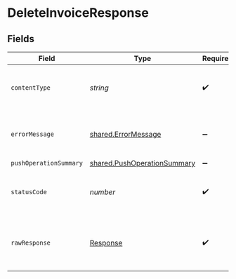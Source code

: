 # DeleteInvoiceResponse


## Fields

| Field                                                                             | Type                                                                              | Required                                                                          | Description                                                                       |
| --------------------------------------------------------------------------------- | --------------------------------------------------------------------------------- | --------------------------------------------------------------------------------- | --------------------------------------------------------------------------------- |
| `contentType`                                                                     | *string*                                                                          | :heavy_check_mark:                                                                | HTTP response content type for this operation                                     |
| `errorMessage`                                                                    | [shared.ErrorMessage](../../../sdk/models/shared/errormessage.md)                 | :heavy_minus_sign:                                                                | Your API request was not properly authorized.                                     |
| `pushOperationSummary`                                                            | [shared.PushOperationSummary](../../../sdk/models/shared/pushoperationsummary.md) | :heavy_minus_sign:                                                                | OK                                                                                |
| `statusCode`                                                                      | *number*                                                                          | :heavy_check_mark:                                                                | HTTP response status code for this operation                                      |
| `rawResponse`                                                                     | [Response](https://developer.mozilla.org/en-US/docs/Web/API/Response)             | :heavy_check_mark:                                                                | Raw HTTP response; suitable for custom response parsing                           |